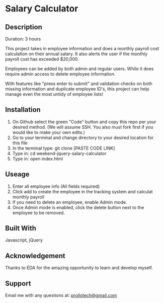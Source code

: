 # Salary Calculator

## Description
Duration: 3 hours

This project takes in employee information and does a monthly payroll cost calculation on their annual salary.  It also alerts the user if the monthly payroll cost has exceeded $20,000.  

Employees can be added by both admin and regular users.  While it does require admin access to delete employee information.

With features like "press enter to submit" and validation checks on both missing information and duplicate employee ID's, this project can help manage even the most untidy of employee lists!

## Installation
1. On Github select the green "Code" button and copy this repo per your desired method. (We will assume SSH.  You also must fork first if you would like to make your own edits.)
2. Go to your terminal and change directory to your desired location for this file
3. In the terminal type: git clone [PASTE CODE LINK]
4. Type in: cd weekend-jquery-salary-calculator
5. Type in: open index.html

## Useage
1. Enter all employee info (All fields required)
2. Click add to create the employee in the tracking system and calculat monthly payroll
3. If you need to delete an employee, enable Admin mode.
4. Once Admin mode is enabled, click the delete button next to the employee to be removed.

## Built With
Javascript, jQuery

## Acknowledgement
Thanks to EDA for the amazing opportunity to learn and develop myself.

## Support
Email me with any questions at: prollotech@gmail.com